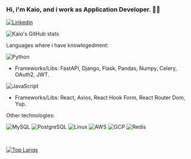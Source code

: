### Hi, i'm Kaio, and i work as Application Developer. 👨‍💻



[![Linkedin](https://img.shields.io/badge/LinkedIn-0077B5?style=for-the-badge&logo=linkedin&logoColor=white)](https://linkedin.com/in/kaiodealmeida93)


![Kaio's GitHub stats](https://github-readme-stats.vercel.app/api?username=kaiodealmeida&show_icons=true&theme=radical)


Languages where i have knowlogedment:

![Python](https://img.shields.io/badge/Python-14354C?style=for-the-badge&logo=python&logoColor=white)
- Frameworks/Libs: FastAPI, Django, Flask, Pandas, Numpy, Celery, OAuth2, JWT.

![JavaScript](https://img.shields.io/badge/JavaScript-323330?style=for-the-badge&logo=javascript&logoColor=F7DF1E)
- Frameworks/Libs: React, Axios, React Hook Form, React Router Dom, Yup.

Other technologies:

![MySQL](https://img.shields.io/badge/MySQL-00000F?style=for-the-badge&logo=mysql&logoColor=white)
![PostgreSQL](https://img.shields.io/badge/PostgreSQL-316192?style=for-the-badge&logo=postgresql&logoColor=white)
![Linux](https://img.shields.io/badge/Linux-FCC624?style=for-the-badge&logo=linux&logoColor=black)
![AWS](https://img.shields.io/badge/Amazon_AWS-232F3E?style=for-the-badge&logo=amazon-aws&logoColor=white)
![GCP](https://img.shields.io/badge/Google_Cloud-4285F4?style=for-the-badge&logo=google-cloud&logoColor=white)
![Redis](https://img.shields.io/badge/redis-%23DD0031.svg?&style=for-the-badge&logo=redis&logoColor=white)



<br>

[![Top Langs](https://github-readme-stats.vercel.app/api/top-langs/?username=kaiodealmeida&layout=compact)](https://github.com/kaiodealmeida/github-readme-stats)
